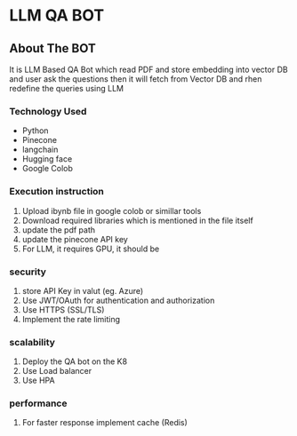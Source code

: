 # LLM QA BOT

<!-- ABOUT THE BOT -->

## About The BOT

It is LLM Based QA Bot which read PDF and store embedding into vector DB and
user ask the questions then it will fetch from Vector DB and rhen redefine the
queries using LLM

### Technology Used

- Python
- Pinecone
- langchain
- Hugging face
- Google Colob

### Execution instruction

1. Upload ibynb file in google colob or simillar tools
2. Download required libraries which is mentioned in the file itself
3. update the pdf path
4. update the pinecone API key
5. For LLM, it requires GPU, it should be

### security

1. store API Key in valut (eg. Azure)
2. Use JWT/OAuth for authentication and authorization
3. Use HTTPS (SSL/TLS)
4. Implement the rate limiting

### scalability

1. Deploy the QA bot on the K8
2. Use Load balancer
3. Use HPA

### performance

1. For faster response implement cache (Redis)
